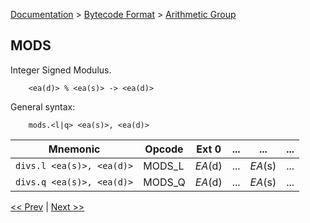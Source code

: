 [Documentation](../../README.md) > [Bytecode Format](../README.md) > [Arithmetic Group](../InstructionsArithmetic.md)

## MODS

Integer Signed Modulus.

        <ea(d)> % <ea(s)> -> <ea(d)>

General syntax:

        mods.<l|q> <ea(s)>, <ea(d)>

| Mnemonic | Opcode | Ext 0 | ... | ... | ... |
| - | - | - | - | - | - |
| `divs.l <ea(s)>, <ea(d)>` | MODS_L | *EA*(d) | ... | *EA*(s) | ... |
| `divs.q <ea(s)>, <ea(d)>` | MODS_Q | *EA*(d) | ... | *EA*(s) | ... |

[<< Prev](./a_12.md) | [Next >>](./a_14.md)
